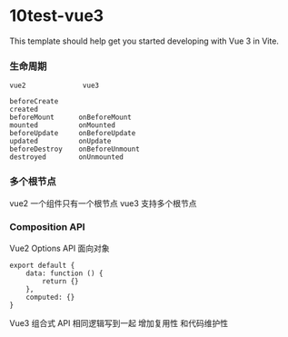 # 10test-vue3

This template should help get you started developing with Vue 3 in Vite.

### 生命周期

```
vue2              vue3

beforeCreate
created
beforeMount      onBeforeMount
mounted          onMounted
beforeUpdate     onBeforeUpdate
updated          onUpdate
beforeDestroy    onBeforeUnmount
destroyed        onUnmounted
```

### 多个根节点

vue2 一个组件只有一个根节点
vue3 支持多个根节点

### Composition API

Vue2 Options API 面向对象

```
export default {
    data: function () {
        return {}
    },
    computed: {}
}
```

Vue3 组合式 API
相同逻辑写到一起 增加复用性 和代码维护性
